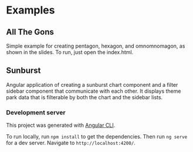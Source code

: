 # Examples

## All The Gons

Simple example for creating pentagon, hexagon, and omnomnomagon, as shown in the slides. To run, just open the index.html.

## Sunburst

Angular application of creating a sunburst chart component and a filter sidebar component that communicate with each other. It displays theme park data that is filterable by both the chart and the sidebar lists.

### Development server

This project was generated with [Angular CLI](https://github.com/angular/angular-cli).

To run locally, run `npm install` to get the dependencies. Then run `ng serve` for a dev server. Navigate to `http://localhost:4200/`.

